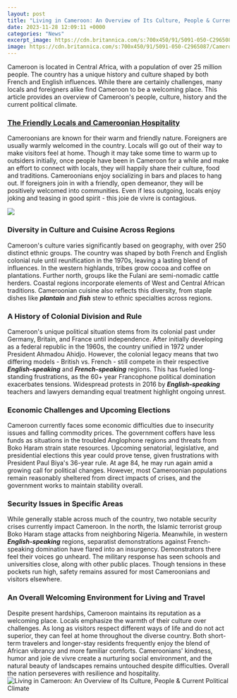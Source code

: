 ```yaml
---
layout: post
title: "Living in Cameroon: An Overview of Its Culture, People & Current Political Climate"
date: 2023-11-28 12:09:11 +0000
categories: "News"
excerpt_image: https://cdn.britannica.com/s:700x450/91/5091-050-C2965087/Cameroon-map-features-locator.jpg
image: https://cdn.britannica.com/s:700x450/91/5091-050-C2965087/Cameroon-map-features-locator.jpg
---
```


Cameroon is located in Central Africa, with a population of over 25 million people. The country has a unique history and culture shaped by both French and English influences. While there are certainly challenges, many locals and foreigners alike find Cameroon to be a welcoming place. This article provides an overview of Cameroon's people, culture, history and the current political climate.
### [The Friendly Locals and Cameroonian Hospitality](https://logurl.github.io/2024-01-05-u6211-u5982-u4f55-u5b89-u5168-u548c-u6587-u660e-u5730-u6e38-u89c8-u5df4-u897f/) 
Cameroonians are known for their warm and friendly nature. Foreigners are usually warmly welcomed in the country. Locals will go out of their way to make visitors feel at home. Though it may take some time to warm up to outsiders initially, once people have been in Cameroon for a while and make an effort to connect with locals, they will happily share their culture, food and traditions. Cameroonians enjoy socializing in bars and places to hang out. If foreigners join in with a friendly, open demeanor, they will be positively welcomed into communities. Even if less outgoing, locals enjoy joking and teasing in good spirit - this joie de vivre is contagious.

![](https://www.worldatlas.com/r/w1200/upload/1d/8b/06/shutterstock-386878012.jpg)
### **Diversity in Culture and Cuisine Across Regions**
Cameroon's culture varies significantly based on geography, with over 250 distinct ethnic groups. The country was shaped by both French and English colonial rule until reunification in the 1970s, leaving a lasting blend of influences. In the western highlands, tribes grow cocoa and coffee on plantations. Further north, groups like the Fulani are semi-nomadic cattle herders. Coastal regions incorporate elements of West and Central African traditions. Cameroonian cuisine also reflects this diversity, from staple dishes like **_plantain_** and **_fish_** stew to ethnic specialties across regions.
### **A History of Colonial Division and Rule**
Cameroon's unique political situation stems from its colonial past under Germany, Britain, and France until independence. After initially developing as a federal republic in the 1960s, the country unified in 1972 under President Ahmadou Ahidjo. However, the colonial legacy means that two differing models - British vs. French - still compete in their respective **_English-speaking_** and **_French-speaking_** regions. This has fueled long-standing frustrations, as the 60+ year Francophone political domination exacerbates tensions. Widespread protests in 2016 by **_English-speaking_** teachers and lawyers demanding equal treatment highlight ongoing unrest.
### **Economic Challenges and Upcoming Elections** 
Cameroon currently faces some economic difficulties due to insecurity issues and falling commodity prices. The government coffers have less funds as situations in the troubled Anglophone regions and threats from Boko Haram strain state resources. Upcoming senatorial, legislative, and presidential elections this year could prove tense, given frustrations with President Paul Biya's 36-year rule. At age 84, he may run again amid a growing call for political changes. However, most Cameroonian populations remain reasonably sheltered from direct impacts of crises, and the government works to maintain stability overall.
### **Security Issues in Specific Areas**
While generally stable across much of the country, two notable security crises currently impact Cameroon. In the north, the Islamic terrorist group Boko Haram stage attacks from neighboring Nigeria. Meanwhile, in western **_English-speaking_** regions, separatist demonstrations against French-speaking domination have flared into an insurgency. Demonstrators there feel their voices go unheard. The military response has seen schools and universities close, along with other public places. Though tensions in these pockets run high, safety remains assured for most Cameroonians and visitors elsewhere.
### **An Overall Welcoming Environment for Living and Travel**
Despite present hardships, Cameroon maintains its reputation as a welcoming place. Locals emphasize the warmth of their culture over challenges. As long as visitors respect different ways of life and do not act superior, they can feel at home throughout the diverse country. Both short-term travelers and longer-stay residents frequently enjoy the blend of African vibrancy and more familiar comforts. Cameroonians' kindness, humor and joie de vivre create a nurturing social environment, and the natural beauty of landscapes remains untouched despite difficulties. Overall the nation perseveres with resilience and hospitality.
![Living in Cameroon: An Overview of Its Culture, People & Current Political Climate](https://cdn.britannica.com/s:700x450/91/5091-050-C2965087/Cameroon-map-features-locator.jpg)